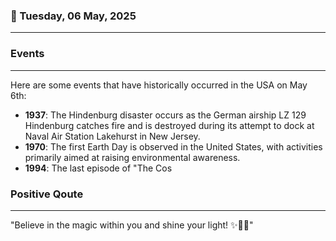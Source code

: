 ### 📅 Tuesday, 06 May, 2025
------
### Events
------
Here are some events that have historically occurred in the USA on May 6th:

- **1937**: The Hindenburg disaster occurs as the German airship LZ 129 Hindenburg catches fire and is destroyed during its attempt to dock at Naval Air Station Lakehurst in New Jersey.
- **1970**: The first Earth Day is observed in the United States, with activities primarily aimed at raising environmental awareness.
- **1994**: The last episode of "The Cos
### Positive Qoute
------
"Believe in the magic within you and shine your light! ✨💖🌟"
